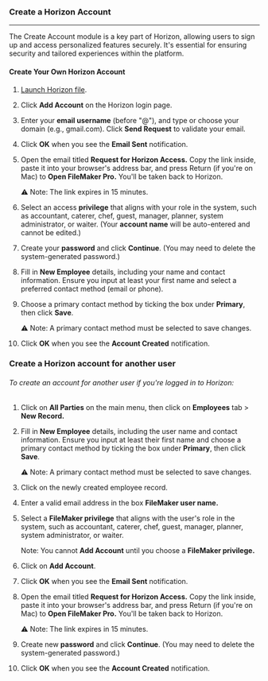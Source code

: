 ### Create a Horizon Account
_________________________

The Create Account module is a key part of Horizon, allowing users to sign up and access personalized features securely. It's essential for ensuring security and tailored experiences within the platform.

#### Create Your Own Horizon Account

1. [Launch Horizon file](A.%20Launching%20Horizon%20File.md).

2. Click **Add Account** on the Horizon login page.

3. Enter your **email username** (before "@"), and type or choose your domain (e.g., gmail.com). Click **Send Request** to validate your email.

4. Click **OK** when you see the **Email Sent** notification.

5. Open the email titled **Request for Horizon Access.** Copy the link inside, paste it into your browser's address bar, and press Return (if you're on Mac) to  **Open FileMaker Pro.** You'll be taken back to Horizon.

	⚠️ Note: The link expires in 15 minutes. 
	
6. Select an access **privilege** that aligns with your role in the system, such as accountant, caterer, chef, guest, manager, planner, system administrator, or waiter. (Your **account name** will be auto-entered and cannot be edited.)

7. Create your **password** and click **Continue**. (You may need to delete the system-generated password.) 

8. Fill in **New Employee** details, including your name and contact information. Ensure you input at least your first name and select a preferred contact method (email or phone).

9. Choose a primary contact method by ticking the box under **Primary**, then click **Save**. 

	⚠️ Note: A primary contact method must be selected to save changes.

10. Click **OK** when you see the **Account Created** notification.

### Create a Horizon account for another user

###### To create an account for another user if you're logged in to Horizon:

1. Click on **All Parties** on the main menu, then click on **Employees** tab > **New Record.**

2. Fill in **New Employee** details, including the user name and contact information. Ensure you input at least their first name and choose a primary contact method by ticking the box under **Primary**, then click **Save**. 

	⚠️ Note: A primary contact method must be selected to save changes.

3. Click on the newly created employee record. 

4. Enter a valid email address in the box **FileMaker user name.**

5. Select a **FileMaker privilege** that aligns with the user's role in the system, such as accountant, caterer, chef, guest, manager, planner, system administrator, or waiter.

	Note: You cannot **Add Account** until you choose a **FileMaker privilege.**

6. Click on **Add Account**. 

7. Click **OK** when you see the **Email Sent** notification.

8. Open the email titled **Request for Horizon Access.** Copy the link inside, paste it into your browser's address bar, and press Return (if you're on Mac) to **Open FileMaker Pro.** You'll be taken back to Horizon.

	⚠️ Note:  The link expires in 15 minutes. 

9. Create new **password** and click **Continue**. (You may need to delete the system-generated password.) 

10. Click **OK** when you see the **Account Created** notification. 
